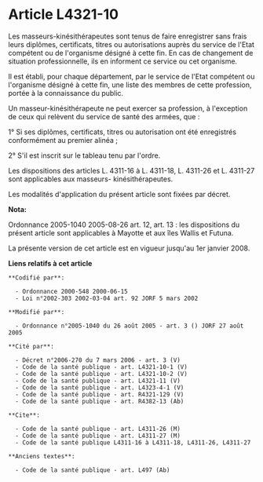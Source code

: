 # Article L4321-10

Les masseurs-kinésithérapeutes sont tenus de faire enregistrer sans frais leurs diplômes, certificats, titres ou
autorisations auprès du service de l'Etat compétent ou de l'organisme désigné à cette fin. En cas de changement de situation
professionnelle, ils en informent ce service ou cet organisme.

Il est établi, pour chaque département, par le service de l'Etat compétent ou l'organisme désigné à cette fin, une liste des
membres de cette profession, portée à la connaissance du public.

Un masseur-kinésithérapeute ne peut exercer sa profession, à l'exception de ceux qui relèvent du service de santé des armées,
que :

1° Si ses diplômes, certificats, titres ou autorisation ont été enregistrés conformément au premier alinéa ;

2° S'il est inscrit sur le tableau tenu par l'ordre.

Les dispositions des articles L. 4311-16 à L. 4311-18, L. 4311-26 et L. 4311-27 sont applicables aux masseurs-
kinésithérapeutes.

Les modalités d'application du présent article sont fixées par décret.

**Nota:**

Ordonnance 2005-1040 2005-08-26 art. 12, art. 13 : les dispositions du présent article sont applicables à Mayotte et aux îles
Wallis et Futuna.

La présente version de cet article est en vigueur jusqu'au 1er janvier 2008.

**Liens relatifs à cet article**

	**Codifié par**:

	  - Ordonnance 2000-548 2000-06-15
	  - Loi n°2002-303 2002-03-04 art. 92 JORF 5 mars 2002

	**Modifié par**:

	  - Ordonnance n°2005-1040 du 26 août 2005 - art. 3 () JORF 27 août 2005

	**Cité par**:

	  - Décret n°2006-270 du 7 mars 2006 - art. 3 (V)
	  - Code de la santé publique - art. L4321-10-1 (V)
	  - Code de la santé publique - art. L4321-10-2 (V)
	  - Code de la santé publique - art. L4321-11 (V)
	  - Code de la santé publique - art. L4323-4-1 (V)
	  - Code de la santé publique - art. R4321-129 (V)
	  - Code de la santé publique - art. R4382-13 (Ab)

	**Cite**:

	  - Code de la santé publique - art. L4311-26 (M)
	  - Code de la santé publique - art. L4311-27 (M)
	  - Code de la santé publique L4311-16 à L4311-18, L4311-26, L4311-27

	**Anciens textes**:

	  - Code de la santé publique - art. L497 (Ab)
